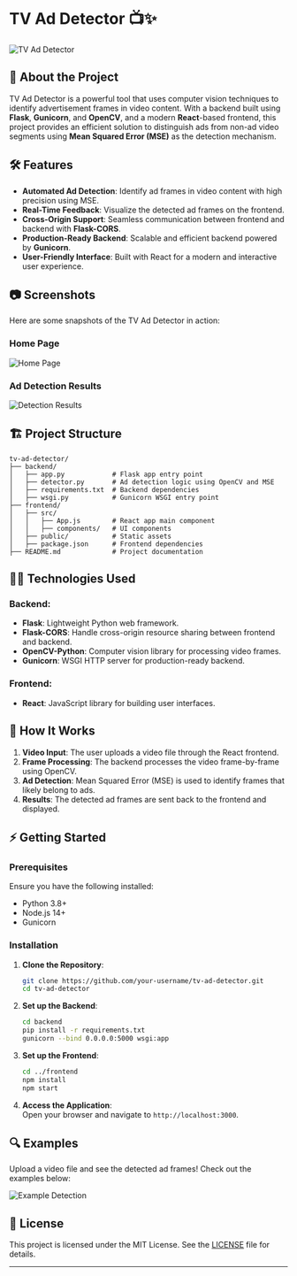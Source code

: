 # TV Ad Detector 📺✨

![TV Ad Detector](https://your-image-link-here.com) <!-- Replace with your image link -->

## 🚀 About the Project

TV Ad Detector is a powerful tool that uses computer vision techniques to identify advertisement frames in video content. With a backend built using **Flask**, **Gunicorn**, and **OpenCV**, and a modern **React**-based frontend, this project provides an efficient solution to distinguish ads from non-ad video segments using **Mean Squared Error (MSE)** as the detection mechanism.

## 🛠️ Features

- **Automated Ad Detection**: Identify ad frames in video content with high precision using MSE.  
- **Real-Time Feedback**: Visualize the detected ad frames on the frontend.  
- **Cross-Origin Support**: Seamless communication between frontend and backend with **Flask-CORS**.  
- **Production-Ready Backend**: Scalable and efficient backend powered by **Gunicorn**.  
- **User-Friendly Interface**: Built with React for a modern and interactive user experience.

## 📷 Screenshots

Here are some snapshots of the TV Ad Detector in action:

### Home Page
![Home Page](https://your-image-link-here.com) <!-- Replace with your image link -->

### Ad Detection Results
![Detection Results](https://your-image-link-here.com) <!-- Replace with your image link -->

## 🏗️ Project Structure

```
tv-ad-detector/
├── backend/
│   ├── app.py            # Flask app entry point
│   ├── detector.py       # Ad detection logic using OpenCV and MSE
│   ├── requirements.txt  # Backend dependencies
│   ├── wsgi.py           # Gunicorn WSGI entry point
├── frontend/
│   ├── src/
│   │   ├── App.js        # React app main component
│   │   ├── components/   # UI components
│   ├── public/           # Static assets
│   ├── package.json      # Frontend dependencies
├── README.md             # Project documentation
```

## 🧑‍💻 Technologies Used

### Backend:
- **Flask**: Lightweight Python web framework.
- **Flask-CORS**: Handle cross-origin resource sharing between frontend and backend.
- **OpenCV-Python**: Computer vision library for processing video frames.
- **Gunicorn**: WSGI HTTP server for production-ready backend.

### Frontend:
- **React**: JavaScript library for building user interfaces.

## 📖 How It Works

1. **Video Input**: The user uploads a video file through the React frontend.  
2. **Frame Processing**: The backend processes the video frame-by-frame using OpenCV.  
3. **Ad Detection**: Mean Squared Error (MSE) is used to identify frames that likely belong to ads.  
4. **Results**: The detected ad frames are sent back to the frontend and displayed.

## ⚡ Getting Started

### Prerequisites
Ensure you have the following installed:
- Python 3.8+
- Node.js 14+
- Gunicorn

### Installation

1. **Clone the Repository**:
   ```bash
   git clone https://github.com/your-username/tv-ad-detector.git
   cd tv-ad-detector
   ```

2. **Set up the Backend**:
   ```bash
   cd backend
   pip install -r requirements.txt
   gunicorn --bind 0.0.0.0:5000 wsgi:app
   ```

3. **Set up the Frontend**:
   ```bash
   cd ../frontend
   npm install
   npm start
   ```

4. **Access the Application**:  
   Open your browser and navigate to `http://localhost:3000`.

## 🔍 Examples

Upload a video file and see the detected ad frames! Check out the examples below:

![Example Detection](https://your-image-link-here.com) <!-- Replace with your image link -->


## 📝 License

This project is licensed under the MIT License. See the [LICENSE](LICENSE) file for details.

---
